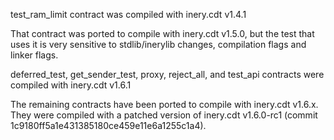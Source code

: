 test_ram_limit contract was compiled with inery.cdt v1.4.1

That contract was ported to compile with inery.cdt v1.5.0, but the test that uses it is very sensitive to stdlib/inerylib changes, compilation flags and linker flags.

deferred_test, get_sender_test, proxy, reject_all, and test_api contracts were compiled with inery.cdt v1.6.1

The remaining contracts have been ported to compile with inery.cdt v1.6.x. They were compiled with a patched version of inery.cdt v1.6.0-rc1 (commit 1c9180ff5a1e431385180ce459e11e6a1255c1a4).
